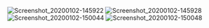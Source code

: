 ![Screenshot_20200102-145922](https://user-images.githubusercontent.com/54838596/71676619-3cc28b80-2db3-11ea-89c9-ad949648b3ac.png)
![Screenshot_20200102-145928](https://user-images.githubusercontent.com/54838596/71676620-3cc28b80-2db3-11ea-8f1d-1838580c17af.png)
![Screenshot_20200102-150044](https://user-images.githubusercontent.com/54838596/71676621-3d5b2200-2db3-11ea-99a1-1681b571fecf.png)
![Screenshot_20200102-150048](https://user-images.githubusercontent.com/54838596/71676622-3d5b2200-2db3-11ea-8cca-0d9add9bd62c.png)
